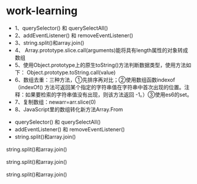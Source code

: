 # work-learning
<ul>
<li>1、querySelector() 和 querySelectAll()</li>
<li>2、addEventListener() 和 removeEventListener()</li>
<li>3、string.split()和array.join()</li>
<li>4、 Array.prototype.slice.call(arguments)能将具有length属性的对象转成数组</li>
<li>5、使用Object.prototype上的原生toString()方法判断数据类型，使用方法如下：
      Object.prototype.toString.call(value)</li>
<li>6、数组去重：三种方法，①先排序再对比；②使用数组函数indexof（indexOf() 方法可返回某个指定的字符串值在字符串中首次出现的位置。注释：如果要检索的字符串值没有出现，则该方法返回 -1。）③使用es6的set。</li>
<li>7、复制数组：newarr=arr.slice(0)</li>
<li>8、JavaScript里的数组转化新方法Array.From</li>
</li>
</ul>


* querySelector() 和 querySelectAll()
* addEventListener() 和 removeEventListener()
* string.split()和array.join()

string.split()和array.join()

string.split()和array.join()

string.split()和array.join()
